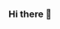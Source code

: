### Hi there 👋

<!--
**aaamorrrbb/aaamorrrbb** is a ✨ _special_ ✨ repository because its `README.md` (this file) appears on your GitHub profile.

Csharp 2 assignments upload repository
-->
